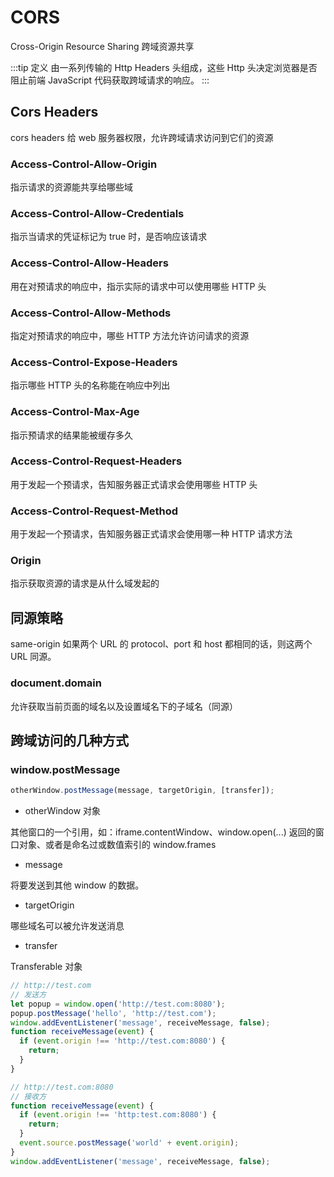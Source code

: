 # CORS

Cross-Origin Resource Sharing 跨域资源共享

:::tip 定义
由一系列传输的 Http Headers 头组成，这些 Http 头决定浏览器是否阻止前端 JavaScript 代码获取跨域请求的响应。
:::

## Cors Headers

cors headers 给 web 服务器权限，允许跨域请求访问到它们的资源

### Access-Control-Allow-Origin

指示请求的资源能共享给哪些域

### Access-Control-Allow-Credentials

指示当请求的凭证标记为 true 时，是否响应该请求

### Access-Control-Allow-Headers

用在对预请求的响应中，指示实际的请求中可以使用哪些 HTTP 头

### Access-Control-Allow-Methods

指定对预请求的响应中，哪些 HTTP 方法允许访问请求的资源

### Access-Control-Expose-Headers

指示哪些 HTTP 头的名称能在响应中列出

### Access-Control-Max-Age

指示预请求的结果能被缓存多久

### Access-Control-Request-Headers

用于发起一个预请求，告知服务器正式请求会使用哪些 HTTP 头

### Access-Control-Request-Method

用于发起一个预请求，告知服务器正式请求会使用哪一种 HTTP 请求方法

### Origin

指示获取资源的请求是从什么域发起的

## 同源策略

same-origin 如果两个 URL 的 protocol、port 和 host 都相同的话，则这两个 URL 同源。

### document.domain

允许获取当前页面的域名以及设置域名下的子域名（同源）

## 跨域访问的几种方式

### window.postMessage

```js
otherWindow.postMessage(message, targetOrigin, [transfer]);
```

- otherWindow 对象

其他窗口的一个引用，如：iframe.contentWindow、window.open(...) 返回的窗口对象、或者是命名过或数值索引的 window.frames

- message

将要发送到其他 window 的数据。

- targetOrigin

哪些域名可以被允许发送消息

- transfer

Transferable 对象

```js
// http://test.com
// 发送方
let popup = window.open('http://test.com:8080');
popup.postMessage('hello', 'http://test.com');
window.addEventListener('message', receiveMessage, false);
function receiveMessage(event) {
  if (event.origin !== 'http://test.com:8080') {
    return;
  }
}

// http://test.com:8080
// 接收方
function receiveMessage(event) {
  if (event.origin !== 'http:test.com:8080') {
    return;
  }
  event.source.postMessage('world' + event.origin);
}
window.addEventListener('message', receiveMessage, false);
```